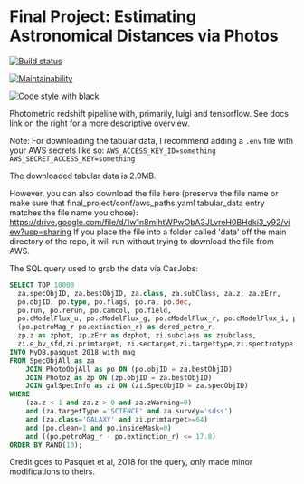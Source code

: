 # Final Project: Estimating Astronomical Distances via Photos

<!-- [![Release](https://img.shields.io/github/v/release/fpgmaas/cookiecutter-poetry-example)](https://img.shields.io/github/v/release/fpgmaas/cookiecutter-poetry-example) -->

[![Build status](https://github.com/JuLieAlgebra/photometric_redshift/actions/workflows/testing.yml/badge.svg?branch=master)](https://github.com/JuLieAlgebra/photometric_redshift/actions/workflows/testing.yml)

[![Maintainability](https://api.codeclimate.com/v1/badges/927273e266d47d404488/maintainability)](https://codeclimate.com/github/JuLieAlgebra/final_project/maintainability)

<!-- [![Test Coverage](https://api.codeclimate.com/v1/badges/927273e266d47d404488/test_coverage)](https://codeclimate.com/github/JuLieAlgebra/final_project/test_coverage) -->

<!-- [![Commit activity](https://img.shields.io/github/commit-activity/m/fpgmaas/cookiecutter-poetry-example)](https://img.shields.io/github/commit-activity/m/fpgmaas/cookiecutter-poetry-example)
[![Docs](https://img.shields.io/badge/docs-gh--pages-blue)](https://fpgmaas.github.io/cookiecutter-poetry-example/) -->
[![Code style with black](https://img.shields.io/badge/code%20style-black-000000.svg)](https://github.com/psf/black)
<!-- [![Imports with isort](https://img.shields.io/badge/%20imports-isort-%231674b1)](https://pycqa.github.io/isort/) -->
<!-- [![License](https://img.shields.io/github/license/fpgmaas/cookiecutter-poetry-example)](https://img.shields.io/github/license/fpgmaas/cookiecutter-poetry-example)
 -->
Photometric redshift pipeline with, primarily, luigi and tensorflow. See docs link on the right for a more descriptive overview.

Note: For downloading the tabular data, I recommend adding a `.env` file with your AWS secrets like so:
``AWS_ACCESS_KEY_ID=something``
``AWS_SECRET_ACCESS_KEY=something``

The downloaded tabular data is 2.9MB.

However, you can also download the file here (preserve the file name or make sure that final_project/conf/aws_paths.yaml tabular_data entry matches the file name you chose): https://drive.google.com/file/d/1w1n8mihtWPwObA3JLvreH0BHdki3_y92/view?usp=sharing If you place the file into a folder called 'data' off the main directory of the repo, it will run without trying to download the file from AWS.

The SQL query used to grab the data via CasJobs:
```sql
SELECT TOP 10000
  za.specObjID, za.bestObjID, za.class, za.subClass, za.z, za.zErr,
  po.objID, po.type, po.flags, po.ra, po.dec,
  po.run, po.rerun, po.camcol, po.field,
  po.cModelFlux_u, po.cModelFlux_g, po.cModelFlux_r, po.cModelFlux_i, po.cModelFlux_z,
  (po.petroMag_r-po.extinction_r) as dered_petro_r,
  zp.z as zphot, zp.zErr as dzphot, zi.subclass as zsubclass,
  zi.e_bv_sfd,zi.primtarget, zi.sectarget,zi.targettype,zi.spectrotype
INTO MyDB.pasquet_2018_with_mag
FROM SpecObjAll as za
    JOIN PhotoObjAll as po ON (po.objID = za.bestObjID)
    JOIN Photoz as zp ON (zp.objID = za.bestObjID)
    JOIN galSpecInfo as zi ON (zi.SpecObjID = za.specObjID)
WHERE
    (za.z < 1 and za.z > 0 and za.zWarning=0)
    and (za.targetType ='SCIENCE' and za.survey='sdss')
    and (za.class='GALAXY' and zi.primtarget>=64)
    and (po.clean=1 and po.insideMask=0)
    and ((po.petroMag_r - po.extinction_r) <= 17.8)
ORDER BY RAND(10);
```
Credit goes to Pasquet et al, 2018 for the query, only made minor modifications to theirs.
